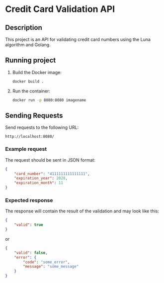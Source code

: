 
# Credit Card Validation API

## Description
This project is an API for validating credit card numbers using the Luna algorithm and Golang.

## Running project

1. Build the Docker image:
   ```bash
   docker build .
   ```

2. Run the container:
   ```bash
   docker run -p 8080:8080 imagename
   ```

## Sending Requests

Send requests to the following URL:
```
http://localhost:8080/
```

### Example request

The request should be sent in JSON format:

```json
{
    "card_number": "4111111111111111",
    "expiration_year": 2028,
    "expiration_month": 11
}
```

### Expected response

The response will contain the result of the validation and may look like this:

```json
{
    "valid": true
}
```

or

```json
{
	"valid": false,
	"error": {
		"code": "some_error",
		"message": "some_message"
	}
}
```
